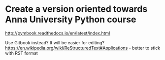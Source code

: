 # Create a version oriented towards Anna University Python course

http://pymbook.readthedocs.io/en/latest/index.html

Use Gitbook instead? It will be easier for editing?
https://en.wikipedia.org/wiki/ReStructuredText#Applications - better to stick with RST format
